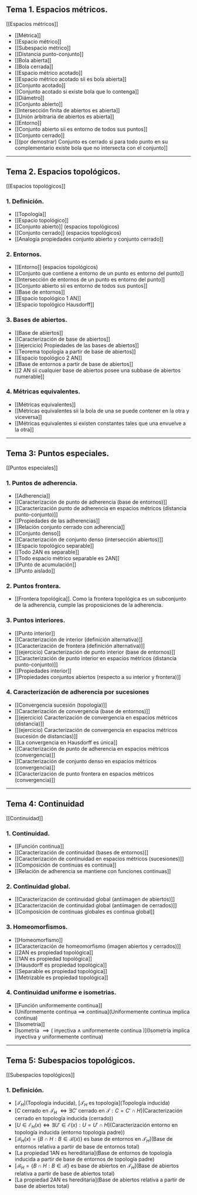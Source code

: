 ## Tema 1. Espacios métricos.
[[Espacios métricos]]

- [[Métrica]]
- [[Espacio métrico]]
- [[Subespacio métrico]]
- [[Distancia punto-conjunto]]
- [[Bola abierta]]
- [[Bola cerrada]]
- [[Espacio métrico acotado]]
- [[Espacio métrico acotado sii es bola abierta]]
- [[Conjunto acotado]]
- [[Conjunto acotado si existe bola que lo contenga]]
- [[Diámetro]]
- [[Conjunto abierto]]
- [[Intersección finita de abiertos es abierta]]
- [[Unión arbitraria de abiertos es abierta]]
- [[Entorno]]
- [[Conjunto abierto sii es entorno de todos sus puntos]]
- [[Conjunto cerrado]]
- [[(por demostrar) Conjunto es cerrado si para todo punto en su complementario existe bola que no intersecta con el conjunto]]
---
## Tema 2. Espacios topológicos.
[[Espacios topológicos]]
### 1. Definición.
- [[Topología]]
- [[Espacio topológico]]
- [[Conjunto abierto]] (espacios topológicos)
- [[Conjunto cerrado]] (espacios topológicos)
- [[Analogía propiedades conjunto abierto y conjunto cerrado]]
### 2. Entornos.
- [[Entorno]] (espacios topológicos)
- [[Conjunto que contiene a entorno de un punto es entorno del punto]]
- [[Intersección de entornos de un punto es entorno del punto]]
- [[Conjunto abierto sii es entorno de todos sus puntos]]
- [[Base de entornos]]
- [[Espacio topológico 1 AN]]
- [[Espacio topológico Hausdorff]]
### 3. Bases de abiertos.
- [[Base de abiertos]]
- [[Caracterización de base de abiertos]]
- [[(ejercicio) Propiedades de las bases de abiertos]]
- [[Teorema topología a partir de base de abiertos]]
- [[Espacio topológico 2 AN]]
- [[Base de entornos a partir de base de abiertos]]
- [[2 AN sii cualquier base de abiertos posee una subbase de abiertos numerable]]
### 4. Métricas equivalentes.
- [[Métricas equivalentes]]
- [[Métricas equivalentes sii la bola de una se puede contener en la otra y viceversa]]
- [[Métricas equivalentes si existen constantes tales que una envuelve a la otra]]
---
## Tema 3: Puntos especiales.
[[Puntos especiales]]
### 1. Puntos de adherencia.
- [[Adherencia]]
- [[Caracterización de punto de adherencia (base de entornos)]]
- [[Caracterización punto de adherencia en espacios métricos (distancia punto-conjunto)]]
- [[Propiedades de las adherencias]]
- [[Relación conjunto cerrado con adherencia]]
- [[Conjunto denso]]
- [[Caracterización de conjunto denso (intersección abiertos)]]
- [[Espacio topológico separable]]
- [[Todo 2AN es separable]]
- [[Todo espacio métrico separable es 2AN]]
- [[Punto de acumulación]]
- [[Punto aislado]]
### 2. Puntos frontera.
- [[Frontera topológica]].
Como la frontera topológica es un subconjunto de la adherencia, cumple las proposiciones de la adherencia.
### 3. Puntos interiores. 
- [[Punto interior]]
- [[Caracterización de interior (definición alternativa)]]
- [[Caracterización de frontera (definición alternativa)]]
- [[(ejercicio) Caracterización de punto interior (base de entornos)]]
- [[Caracterización de punto interior en espacios métricos (distancia punto-conjunto)]]
- [[Propiedades interior]]
- [[Propiedades conjuntos abiertos (respecto a su interior y frontera)]]
### 4. Caracterización de adherencia por sucesiones
- [[Convergencia sucesión (topología)]]
- [[Caracterización de convergencia (base de entornos)]]
- [[(ejercicio) Caracterización de convergencia en espacios métricos (distancia)]]
- [[(ejercicio) Caracterización de convergencia en espacios métricos (sucesión de distancias)]]
- [[La convergencia en Hausdorff es única]]
- [[Caracterización de punto de adherencia en espacios métricos (convergencia)]]
- [[Caracterización de conjunto denso en espacios métricos (convergencia)]]
- [[Caracterización de punto frontera en espacios métricos (convergencia)]]
---
## Tema 4: Continuidad
[[Continuidad]]
### 1. Continuidad.
- [[Función continua]]
- [[Caracterización de continuidad (bases de entornos)]]
- [[Caracterización de continuidad en espacios métricos (sucesiones)]]
- [[Composición de continuas es continua]]
- [[Relación de adherencia se mantiene con funciones continuas]]
### 2. Continuidad global.
- [[Caracterización de continuidad global (antiimagen de abiertos)]]
- [[Caracterización de continuidad global (antiimagen de cerrados)]]
- [[Composición de continuas globales es continua global]]
### 3. Homeomorfismos.
- [[Homeomorfismo]]
- [[Caracterización de homeomorfismo (imagen abiertos y cerrados)]]
- [[2AN es propiedad topológica]]
- [[1AN es propiedad topológica]]
- [[Hausdorff es propiedad topológica]]
- [[Separable es propiedad topológica]]
- [[Metrizable es propiedad topológica]]
### 4. Continuidad uniforme e isometrias.
- [[Función uniformemente continua]]
- [Uniformemente continua $\implies$ continua](Uniformemente continua implica continua)
- [[Isometria]]
- [Isometría $\implies ($ inyectiva $\land$ uniformemente continua $)$](Isometría implica inyectiva y uniformemente continua)
---
## Tema 5: Subespacios topológicos.
[[Subespacios topológicos]]
### 1. Definición.
- [$\mathcal T_H$](Topología inducida), [$\mathcal T_H$ es topología](Topología inducida) 
- [$C$ cerrado en $\mathcal T_H$ $\iff \exists C'$ cerrado en $\mathcal T : C = C' \cap H$](Caracterización cerrado en topología inducida (cerrado))
- [$U \in \mathcal E_H(x) \iff \exists U' \in \mathcal E(x) : U = U' \cap H$](Caracterización entorno en topología inducida (entorno topología padre))
- [$\mathcal B_H(x) = \{B \cap H : B \in \mathcal B(x) \}$ es base de entornos en $\mathcal T_H$](Base de entornos relativa a partir de base de entornos total)
- [La propiedad $1\textrm{AN}$ es hereditaria](Base de entornos de topología inducida a partir de base de entornos de topología padre)
- [$\mathcal B_H = \{B \cap H : B \in \mathcal B \}$ es base de abiertos en $\mathcal T_H$](Base de abiertos relativa a partir de base de abiertos total)
- [La propiedad $2 \textrm{AN}$ es hereditaria](Base de abiertos relativa a partir de base de abiertos total)